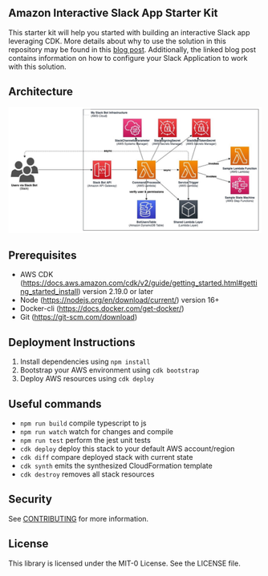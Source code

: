 ## Amazon Interactive Slack App Starter Kit

This starter kit will help you started with building an interactive Slack app leveraging CDK. More details about why to use the solution in this repository may be found in this [blog post](TODO). Additionally, the linked blog post contains information on how to configure your Slack Application to work with this solution.

## Architecture

![Interactive Slack App Architecture](docs/slack_bot_architecture.jpg?raw=true "Architecture")

## Prerequisites
* AWS CDK (https://docs.aws.amazon.com/cdk/v2/guide/getting_started.html#getting_started_install) version 2.19.0 or later
* Node (https://nodejs.org/en/download/current/) version 16+
* Docker-cli (https://docs.docker.com/get-docker/)
* Git (https://git-scm.com/download)

## Deployment Instructions
1. Install dependencies using `npm install`
1. Bootstrap your AWS environment using `cdk bootstrap`
1. Deploy AWS resources using `cdk deploy`

## Useful commands

* `npm run build`   compile typescript to js
* `npm run watch`   watch for changes and compile
* `npm run test`    perform the jest unit tests
* `cdk deploy`      deploy this stack to your default AWS account/region
* `cdk diff`        compare deployed stack with current state
* `cdk synth`       emits the synthesized CloudFormation template
* `cdk destroy`     removes all stack resources

## Security

See [CONTRIBUTING](CONTRIBUTING.md#security-issue-notifications) for more information.

## License

This library is licensed under the MIT-0 License. See the LICENSE file.
